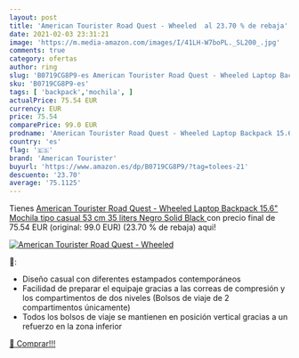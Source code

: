 ```yaml
---
layout: post
title: 'American Tourister Road Quest - Wheeled  al 23.70 % de rebaja'
date: 2021-02-03 23:31:21
image: 'https://m.media-amazon.com/images/I/41LH-W7boPL._SL200_.jpg'
comments: true
category: ofertas
author: ring
slug: 'B0719CG8P9-es American Tourister Road Quest - Wheeled Laptop Backpack...'
sku: 'B0719CG8P9-es'
tags: [ 'backpack','mochila', ]
actualPrice: 75.54 EUR
currency: EUR
price: 75.54
comparePrice: 99.0 EUR
prodname: 'American Tourister Road Quest - Wheeled Laptop Backpack 15.6" Mochila tipo casual  53 cm  35 liters  Negro  Solid Black '
country: 'es'
flag: '🇪🇸'
brand: 'American Tourister'
buyurl: 'https://www.amazon.es/dp/B0719CG8P9/?tag=tolees-21'
descuento: '23.70'
average: '75.1125'
---
```


Tienes [American Tourister Road Quest - Wheeled Laptop Backpack 15.6" Mochila tipo casual  53 cm  35 liters  Negro  Solid Black ](https://www.amazon.es/dp/B0719CG8P9/?tag=tolees-21) con precio final de  75.54 EUR (original: 99.0 EUR) (23.70 %  de rebaja) aqui!

[![American Tourister Road Quest - Wheeled ](https://m.media-amazon.com/images/I/41LH-W7boPL._SL200_.jpg)](https://www.amazon.es/dp/B0719CG8P9/?tag=tolees-21)

🔎:

- Diseño casual con diferentes estampados contemporáneos
- Facilidad de preparar el equipaje gracias a las correas de compresión y los compartimentos de dos niveles (Bolsos de viaje de 2 compartimentos únicamente)
- Todos los bolsos de viaje se mantienen en posición vertical gracias a un refuerzo en la zona inferior

[🛒 Comprar!!!](https://www.amazon.es/dp/B0719CG8P9/?tag=tolees-21)
